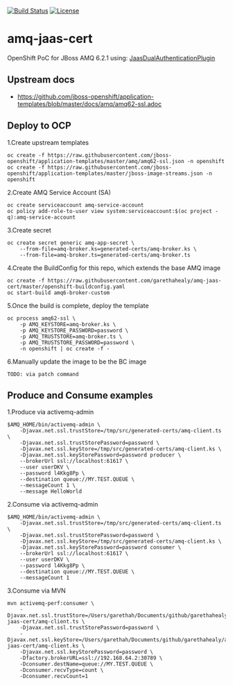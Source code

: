 [![Build Status](https://travis-ci.org/garethahealy/amq-jaas-cert.svg?branch=master)](https://travis-ci.org/garethahealy/amq-jaas-cert)
[![License](https://img.shields.io/hexpm/l/plug.svg?maxAge=2592000)]()

# amq-jaas-cert
OpenShift PoC for JBoss AMQ 6.2.1 using: [JaasDualAuthenticationPlugin](https://github.com/garethahealy/amq6-dual-jaas-plugin)

## Upstream docs
- https://github.com/jboss-openshift/application-templates/blob/master/docs/amq/amq62-ssl.adoc

## Deploy to OCP
1.Create upstream templates

    oc create -f https://raw.githubusercontent.com/jboss-openshift/application-templates/master/amq/amq62-ssl.json -n openshift
    oc create -f https://raw.githubusercontent.com/jboss-openshift/application-templates/master/jboss-image-streams.json -n openshift

2.Create AMQ Service Account (SA)

    oc create serviceaccount amq-service-account
    oc policy add-role-to-user view system:serviceaccount:$(oc project -q):amq-service-account

3.Create secret

    oc create secret generic amq-app-secret \
        --from-file=amq-broker.ks=generated-certs/amq-broker.ks \
        --from-file=amq-broker.ts=generated-certs/amq-broker.ts

4.Create the BuildConfig for this repo, which extends the base AMQ image

    oc create -f https://raw.githubusercontent.com/garethahealy/amq-jaas-cert/master/openshift-buildconfig.yaml
    oc start-build amq6-broker-custom

5.Once the build is complete, deploy the template

    oc process amq62-ssl \
        -p AMQ_KEYSTORE=amq-broker.ks \
        -p AMQ_KEYSTORE_PASSWORD=password \
        -p AMQ_TRUSTSTORE=amq-broker.ts \
        -p AMQ_TRUSTSTORE_PASSWORD=password \
        -n openshift | oc create -f -

6.Manually update the image to be the BC image

    TODO: via patch command
    
## Produce and Consume examples
1.Produce via activemq-admin

    $AMQ_HOME/bin/activemq-admin \
        -Djavax.net.ssl.trustStore=/tmp/src/generated-certs/amq-client.ts \
        -Djavax.net.ssl.trustStorePassword=password \
        -Djavax.net.ssl.keyStore=/tmp/src/generated-certs/amq-client.ks \
        -Djavax.net.ssl.keyStorePassword=password producer \
        --brokerUrl ssl://localhost:61617 \
        --user userDKV \
        --password l4Kkg8Pp \
        --destination queue://MY.TEST.QUEUE \
        --messageCount 1 \
        --message HelloWorld 
        
2.Consume via activemq-admin

    $AMQ_HOME/bin/activemq-admin \
        -Djavax.net.ssl.trustStore=/tmp/src/generated-certs/amq-client.ts \
        -Djavax.net.ssl.trustStorePassword=password \
        -Djavax.net.ssl.keyStore=/tmp/src/generated-certs/amq-client.ks \
        -Djavax.net.ssl.keyStorePassword=password consumer \
        --brokerUrl ssl://localhost:61617 \
        --user userDKV \
        --password l4Kkg8Pp \
        --destination queue://MY.TEST.QUEUE \
        --messageCount 1

3.Consume via MVN

    mvn activemq-perf:consumer \
        -Djavax.net.ssl.trustStore=/Users/garethah/Documents/github/garethahealy/amq-jaas-cert/amq-client.ts \
        -Djavax.net.ssl.trustStorePassword=password \
        -Djavax.net.ssl.keyStore=/Users/garethah/Documents/github/garethahealy/amq-jaas-cert/amq-client.ks \
        -Djavax.net.ssl.keyStorePassword=password \
        -Dfactory.brokerURL=ssl://192.168.64.2:30789 \
        -Dconsumer.destName=queue://MY.TEST.QUEUE \
        -Dconsumer.recvType=count \
        -Dconsumer.recvCount=1 
